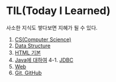 # TIL(Today I Learned)

사소한 지식도 쌓다보면 지혜가 될 수 있다.

1. [CS(Computer Science)](https://github.com/BEDongryeol/TIL/tree/main/CS)
2. [Data Structure](https://github.com/BEDongryeol/TIL/tree/main/DataStructure)
3. [HTML 기본](https://github.com/BEDongryeol/TIL/tree/main/HTML)
4. [Java에 대하여](https://github.com/BEDongryeol/TIL/tree/main/Java)
  4-1. [JDBC](https://github.com/BEDongryeol/TIL/tree/main/Java/JDBC)
5. [Web](https://github.com/BEDongryeol/TIL/tree/main/WEB)
6. [Git, GitHub](https://github.com/BEDongryeol/TIL/tree/main/git-github)
